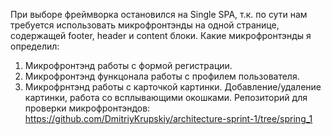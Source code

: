 При выборе фреймворка остановился на Single SPA, т.к. по сути нам требуется
использовать микрофронтэнды на одной странице, содержащей footer,
header и content блоки.
Какие микрофронтэнды я определил: 
1. Микрофронтэнд работы с формой регистрации.
2. Микрофронтэнд функцонала работы с профилем пользователя.
3. Микрофрнтэнд работы с карточкой картинки. Добавление/удаление картинки, 
   работа со всплывающими окошками.
   Репозиторий для проверки микрофронтэндов:
   https://github.com/DmitriyKrupskiy/architecture-sprint-1/tree/spring_1